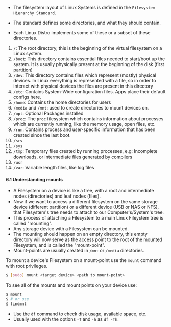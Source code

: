 
- The filesystem layout of Linux Systems is defined in the `Filesystem Hierarchy Standard`.

- The standard defines some directories, and what they should contain.

- Each Linux Distro implements some of these or a subset of these directories.

1. `/`: The root directory, this is the beginning of the virtual filesystem on a Linux system.
2. `/boot`: This directory contains essential files needed to start/boot up the system. It is usually physically present at the beginning of the disk (first partition)
3. `/dev`: This directory contains files which represent (mostly) physical devices. In Linux everything is represented with a file, so in order to interact with physical devices the files are present in this directory
4. `/etc`: Contains System-Wide configuration files. Apps place their default configs here.
5. `/home`: Contains the home directories for users
6. `/media` and `/mnt`: used to create directories to mount devices on.
7. `/opt`: Optional Packages installed
8. `/proc`: The `proc` filesystem which contains information about processes which are currently running, like the memory usage, open files, etc.
9. `/run`: Contains process and user-specific information that has been created since the last boot.
10. `/srv`
11. `/sys`
12. `/tmp`: Temporary files created by running processes, e.g: Incomplete downloads, or intermediate files generated by compilers
13. `/usr`
14. `/var`: Variable length files, like log files


#### 6.1 Understanding mounts

- A Filesystem on a device is like a tree, with a root and intermediate nodes (directories) and leaf nodes (files).
- Now if we want to access a different filesystem on the same storage device (different partition) or a different device (USB or NAS or NFS), that Filesystem's tree needs to attach to our Computer's/System's tree.
- This process of attaching a Filesystem to a main Linux Fileystem tree is called "mounting".
- Any storage device with a Filesystem can be mounted.
- The mounting should happen on an empty directory, this empty directory will now serve as the access point to the root of the mounted Filesystem, and is called the "mount-point".
- Mount-points are usually created in `/mnt` or `/media` directories.

To mount a device's Filesystem on a mount-point use the `mount` command with root privileges.
```bash
$ [sudo] mount <target device> <path to mount-point>
```

To see all of the mounts and mount points on your device use:
```bash
$ mount
$ # or use
$ findmnt
```


- Use the `df` command to check disk usage, available space, etc.
- Usually used with the options `-T` and `-h` as `df -Th`.

